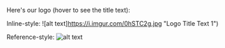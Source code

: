 Here's our logo (hover to see the title text):

Inline-style: 
![alt text]https://i.imgur.com/0hSTC2g.jpg "Logo Title Text 1")

Reference-style: 
![alt text][logo]

[logo]: https://i.imgur.com/9F9F6R7.png


